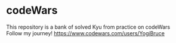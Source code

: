 # codeWars
This repository is a bank of solved Kyu from practice on codeWars
<br>
Follow my journey!
https://www.codewars.com/users/YogiBruce
